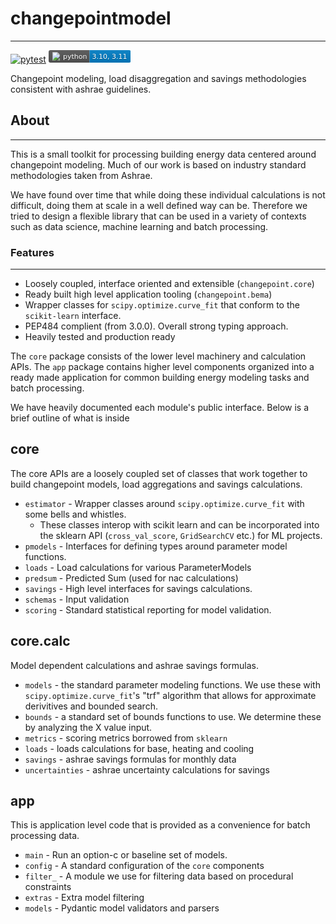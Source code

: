 # changepointmodel 
--- 
[![pytest](https://github.com/cunybpl/changepointmodel/actions/workflows/unittests.yaml/badge.svg)](https://github.com/cunybpl/changepointmodel/actions/workflows/unittests.yaml) <svg xmlns="http://www.w3.org/2000/svg" xmlns:xlink="http://www.w3.org/1999/xlink" width="131.5" height="20"><linearGradient id="smooth" x2="0" y2="100%"><stop offset="0" stop-color="#bbb" stop-opacity=".1"/><stop offset="1" stop-opacity=".1"/></linearGradient><clipPath id="round"><rect width="131.5" height="20" rx="3" fill="#fff"/></clipPath><g clip-path="url(#round)"><rect width="65.5" height="20" fill="#555"/><rect x="65.5" width="66.0" height="20" fill="#007ec6"/><rect width="131.5" height="20" fill="url(#smooth)"/></g><g fill="#fff" text-anchor="middle" font-family="DejaVu Sans,Verdana,Geneva,sans-serif" font-size="110"><image x="5" y="3" width="14" height="14" xlink:href="https://dev.w3.org/SVG/tools/svgweb/samples/svg-files/python.svg"/><text x="422.5" y="150" fill="#010101" fill-opacity=".3" transform="scale(0.1)" textLength="385.0" lengthAdjust="spacing">python</text><text x="422.5" y="140" transform="scale(0.1)" textLength="385.0" lengthAdjust="spacing">python</text><text x="975.0" y="150" fill="#010101" fill-opacity=".3" transform="scale(0.1)" textLength="560.0" lengthAdjust="spacing">3.10, 3.11</text><text x="975.0" y="140" transform="scale(0.1)" textLength="560.0" lengthAdjust="spacing">3.10, 3.11</text><a xlink:href=""><rect width="65.5" height="20" fill="rgba(0,0,0,0)"/></a><a xlink:href="https://www.python.org/"><rect x="65.5" width="66.0" height="20" fill="rgba(0,0,0,0)"/></a></g></svg>

Changepoint modeling, load disaggregation and savings methodologies consistent with ashrae guidelines. 


## About 
---

This is a small toolkit for processing building energy data centered around changepoint modeling. Much of our work is based on industry standard methodologies taken from Ashrae. 

We have found over time that while doing these individual calculations is not difficult, doing them at scale in a well defined way can be. Therefore we tried to design a flexible library that can be used in a variety of contexts such as data science, machine learning and batch processing.


### Features 
----

* Loosely coupled, interface oriented and extensible (`changepoint.core`)
* Ready built high level application tooling (`changepoint.bema`)
* Wrapper classes for `scipy.optimize.curve_fit` that conform to the `scikit-learn` interface. 
* PEP484 complient (from 3.0.0). Overall strong typing approach. 
* Heavily tested and production ready 


The `core` package consists of the lower level machinery and calculation APIs. The `app` package contains higher level components organized into a ready made application for common building energy modeling tasks and batch processing. 

We have heavily documented each module's public interface. Below is a brief outline of what is inside 

__core__
----
The core APIs are a loosely coupled set of classes that work together to build changepoint models, load aggregations and savings calculations.

* `estimator` - Wrapper classes around `scipy.optimize.curve_fit` with some bells and whistles. 
    * These classes interop with scikit learn and can be incorporated into the sklearn API (`cross_val_score`, `GridSearchCV` etc.) for ML projects.
* `pmodels` - Interfaces for defining types around parameter model functions. 
* `loads` - Load calculations for various ParameterModels
* `predsum` - Predicted Sum (used for nac calculations)
* `savings` - High level interfaces for savings calculations.
* `schemas` - Input validation 
* `scoring` - Standard statistical reporting for model validation.

__core.calc__ 
----
Model dependent calculations and ashrae savings formulas. 

* `models` - the standard parameter modeling functions. We use these with `scipy.optimize.curve_fit`'s "trf" algorithm that allows for approximate derivitives and bounded search. 
* `bounds` - a standard set of bounds functions to use. We determine these by analyzing the X value input. 
* `metrics` - scoring metrics borrowed from `sklearn` 
* `loads` - loads calculations for base, heating and cooling 
* `savings` - ashrae savings formulas for monthly data 
* `uncertainties` - ashrae uncertainty calculations for savings 

__app__ 
--- 

This is application level code that is provided as a convenience for batch processing data. 

* `main` - Run an option-c or baseline set of models. 
* `config` - A standard configuration of the `core` components 
* `filter_` - A module we use for filtering data based on procedural constraints 
* `extras` - Extra model filtering
* `models` - Pydantic model validators and parsers 






